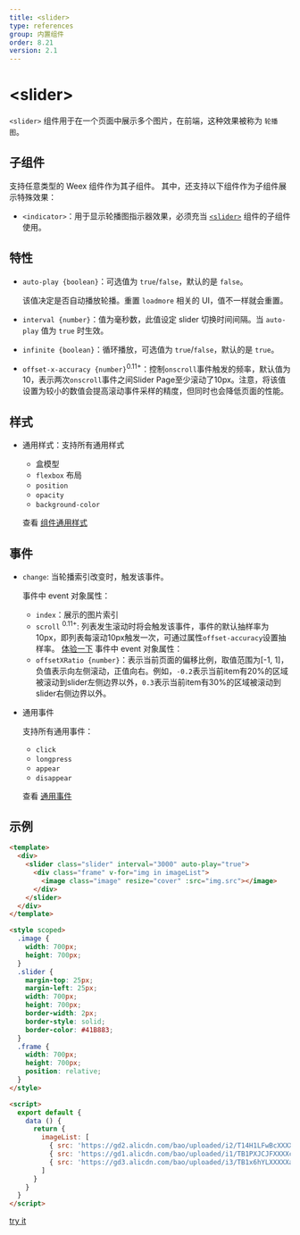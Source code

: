 ```yaml
---
title: <slider>
type: references
group: 内置组件
order: 8.21
version: 2.1
---
```


# &lt;slider&gt;

`<slider>` 组件用于在一个页面中展示多个图片，在前端，这种效果被称为 `轮播图`。

## 子组件

支持任意类型的 Weex 组件作为其子组件。 其中，还支持以下组件作为子组件展示特殊效果：

- `<indicator>`：用于显示轮播图指示器效果，必须充当 [`<slider>`](./slider.html) 组件的子组件使用。

## 特性

- `auto-play {boolean}`：可选值为 `true`/`false`，默认的是 `false`。

  该值决定是否自动播放轮播。重置 `loadmore` 相关的 UI，值不一样就会重置。

- `interval {number}`：值为毫秒数，此值设定 slider 切换时间间隔。当 `auto-play` 值为 `true` 时生效。
- `infinite {boolean}`：循环播放，可选值为 `true`/`false`，默认的是 `true`。
- `offset-x-accuracy {number}`<sup class="wx-v">0.11+</sup>：控制`onscroll`事件触发的频率，默认值为10，表示两次`onscroll`事件之间Slider Page至少滚动了10px。注意，将该值设置为较小的数值会提高滚动事件采样的精度，但同时也会降低页面的性能。

## 样式

- 通用样式：支持所有通用样式

  - 盒模型
  - `flexbox` 布局
  - `position`
  - `opacity`
  - `background-color`

  查看 [组件通用样式](../common-style.html)

## 事件

- `change`: 当轮播索引改变时，触发该事件。

  事件中 event 对象属性：
  - `index`：展示的图片索引
  - `scroll` <sup class="wx-v">0.11+</sup>: 列表发生滚动时将会触发该事件，事件的默认抽样率为10px，即列表每滚动10px触发一次，可通过属性`offset-accuracy`设置抽样率。
  [体验一下](http://dotwe.org/vue/832e8f50cc325975b9d3aba93a9f6c39)
  事件中 event 对象属性：
  - `offsetXRatio {number}`：表示当前页面的偏移比例，取值范围为[-1, 1]，负值表示向左侧滚动，正值向右。例如，`-0.2`表示当前item有20%的区域被滚动到slider左侧边界以外，`0.3`表示当前item有30%的区域被滚动到slider右侧边界以外。


- 通用事件

  支持所有通用事件：

  - `click`
  - `longpress`
  - `appear`
  - `disappear`

  查看 [通用事件](../common-event.html)

## 示例

```html
<template>
  <div>
    <slider class="slider" interval="3000" auto-play="true">
      <div class="frame" v-for="img in imageList">
        <image class="image" resize="cover" :src="img.src"></image>
      </div>
    </slider>
  </div>
</template>

<style scoped>
  .image {
    width: 700px;
    height: 700px;
  }
  .slider {
    margin-top: 25px;
    margin-left: 25px;
    width: 700px;
    height: 700px;
    border-width: 2px;
    border-style: solid;
    border-color: #41B883;
  }
  .frame {
    width: 700px;
    height: 700px;
    position: relative;
  }
</style>

<script>
  export default {
    data () {
      return {
        imageList: [
          { src: 'https://gd2.alicdn.com/bao/uploaded/i2/T14H1LFwBcXXXXXXXX_!!0-item_pic.jpg'},
          { src: 'https://gd1.alicdn.com/bao/uploaded/i1/TB1PXJCJFXXXXciXFXXXXXXXXXX_!!0-item_pic.jpg'},
          { src: 'https://gd3.alicdn.com/bao/uploaded/i3/TB1x6hYLXXXXXazXVXXXXXXXXXX_!!0-item_pic.jpg'}
        ]
      }
    }
  }
</script>
```

[try it](http://dotwe.org/vue/0c43ffd743c90b3bd9f5371062652e60)
